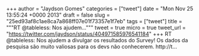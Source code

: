 
+++
author = "Jaydson Gomes"
categories = ["tweet"]
date = "Mon Nov 25 13:55:24 +0000 2013"
draft = false
slug = "25ed93af8c1ae8ca7a868ff07e01f73357e1f7eb"
tags = ["tweet"]
title = """RT @tableless: Nos ajudem..."""
tweet = true
micro = true
tweet_url = "https://twitter.com/jaydson/status/404971585976541184"
+++
RT @tableless: Nos ajudem a divulgar os resultados do Survey! Os dados da pesquisa são muito valiosas para os devs não conhecerem. http://t…
